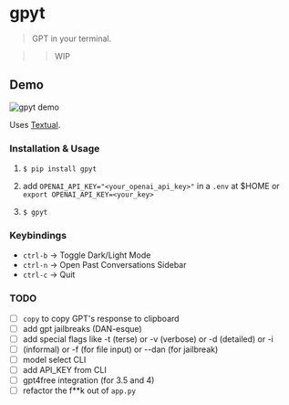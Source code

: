# gpyt

> GPT in your terminal.

>> WIP


## Demo

![gpyt demo](https://github.com/JustinStitt/gpyt/blob/master/media/gpyt-show-1.gif?raw=true)

Uses [Textual](https://textual.textualize.io).


### Installation & Usage
1) `$ pip install gpyt`

2) add `OPENAI_API_KEY="<your_openai_api_key>"` in a `.env` at $HOME or `export OPENAI_API_KEY=<your_key>`

3) `$ gpyt`

### Keybindings

* `ctrl-b` -> Toggle Dark/Light Mode
* `ctrl-n` -> Open Past Conversations Sidebar
* `ctrl-c` -> Quit


### TODO

- [ ] `copy` to copy GPT's response to clipboard
- [ ] add gpt jailbreaks (DAN-esque)
- [ ] add special flags like -t (terse) or -v (verbose) or -d (detailed) or -i
- [ ] (informal) or -f (for file input) or --dan (for jailbreak)
- [ ] model select CLI
- [ ] add API_KEY from CLI
- [ ] gpt4free integration (for 3.5 and 4)
- [ ] refactor the f**k out of `app.py`
